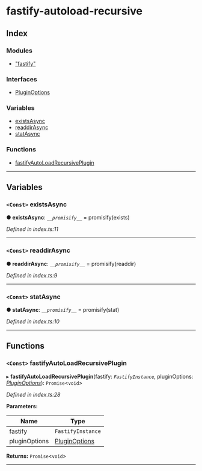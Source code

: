 
#  fastify-autoload-recursive

## Index

### Modules

* ["fastify"](modules/_fastify_.md)

### Interfaces

* [PluginOptions](interfaces/pluginoptions.md)

### Variables

* [existsAsync](#existsasync)
* [readdirAsync](#readdirasync)
* [statAsync](#statasync)

### Functions

* [fastifyAutoLoadRecursivePlugin](#fastifyautoloadrecursiveplugin)

---

## Variables

<a id="existsasync"></a>

### `<Const>` existsAsync

**● existsAsync**: *`__promisify__`* =  promisify(exists)

*Defined in index.ts:11*

___
<a id="readdirasync"></a>

### `<Const>` readdirAsync

**● readdirAsync**: *`__promisify__`* =  promisify(readdir)

*Defined in index.ts:9*

___
<a id="statasync"></a>

### `<Const>` statAsync

**● statAsync**: *`__promisify__`* =  promisify(stat)

*Defined in index.ts:10*

___

## Functions

<a id="fastifyautoloadrecursiveplugin"></a>

### `<Const>` fastifyAutoLoadRecursivePlugin

▸ **fastifyAutoLoadRecursivePlugin**(fastify: *`FastifyInstance`*, pluginOptions: *[PluginOptions](interfaces/pluginoptions.md)*): `Promise`<`void`>

*Defined in index.ts:28*

**Parameters:**

| Name | Type |
| ------ | ------ |
| fastify | `FastifyInstance` |
| pluginOptions | [PluginOptions](interfaces/pluginoptions.md) |

**Returns:** `Promise`<`void`>

___

